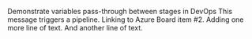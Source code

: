 Demonstrate variables pass-through between stages in DevOps
This message triggers a pipeline.
Linking to Azure Board item #2.
Adding one more line of text.
And another line of text.